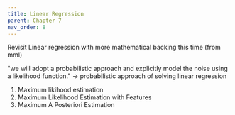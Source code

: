 ```yaml
---
title: Linear Regression
parent: Chapter 7
nav_order: 8
---
```


Revisit Linear regression with more mathematical backing this time (from mml)

"we will adopt a probabilistic approach and explicitly model the noise using a likelihood function." -> probabilistic approach of solving linear regression 

1. Maximum likihood estimation
2. Maximum Likelihood Estimation with Features
3. Maximum A Posteriori Estimation
